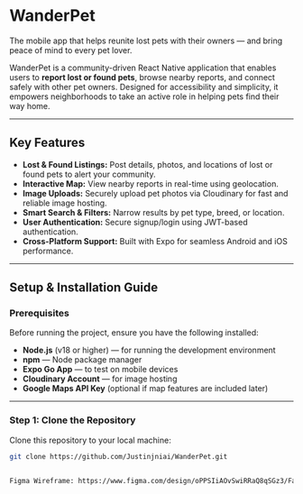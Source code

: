# WanderPet

The mobile app that helps reunite lost pets with their owners — and bring peace of mind to every pet lover.

WanderPet is a community-driven React Native application that enables users to **report lost or found pets**, browse nearby reports, and connect safely with other pet owners. Designed for accessibility and simplicity, it empowers neighborhoods to take an active role in helping pets find their way home.

---

##  Key Features

- **Lost & Found Listings:** Post details, photos, and locations of lost or found pets to alert your community.
- **Interactive Map:** View nearby reports in real-time using geolocation.
- **Image Uploads:** Securely upload pet photos via Cloudinary for fast and reliable image hosting.
- **Smart Search & Filters:** Narrow results by pet type, breed, or location.
- **User Authentication:** Secure signup/login using JWT-based authentication.
- **Cross-Platform Support:** Built with Expo for seamless Android and iOS performance.

---

##  Setup & Installation Guide

### **Prerequisites**

Before running the project, ensure you have the following installed:

- **Node.js** (v18 or higher) — for running the development environment  
- **npm** — Node package manager  
- **Expo Go App** — to test on mobile devices  
- **Cloudinary Account** — for image hosting  
- **Google Maps API Key** (optional if map features are included later)

---

### **Step 1: Clone the Repository**
Clone this repository to your local machine:
```bash
git clone https://github.com/Justinjniai/WanderPet.git


Figma Wireframe: https://www.figma.com/design/oPPSIiAOvSwiRRaQ8qSGz3/Fantastic-5?node-id=0-1&p=f&t=T6sPOhQCI9yyznIz-0
